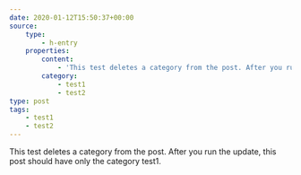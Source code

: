 ```yaml
---
date: 2020-01-12T15:50:37+00:00
source:
    type:
        - h-entry
    properties:
        content:
            - 'This test deletes a category from the post. After you run the update, this post should have only the category test1.'
        category:
            - test1
            - test2
type: post
tags:
    - test1
    - test2
---
```

This test deletes a category from the post. After you run the update, this post should have only the category test1.
